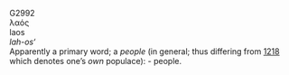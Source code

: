 <body>
  <p>G2992<br>  λαός  <br> laos  <br><i>lah-os‘ </i><br>Apparently a primary word; a <i>people</i> (in general; thus differing from <a href="g1218.htm">1218</a>  which denotes one’s <i>own</i> populace): - people.<br></p>
 </body>